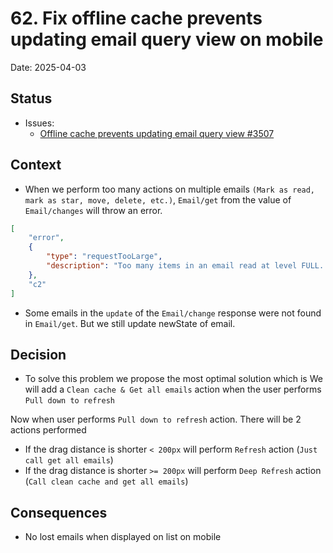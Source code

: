 # 62. Fix offline cache prevents updating email query view on mobile

Date: 2025-04-03

## Status

- Issues:
  - [Offline cache prevents updating email query view #3507](https://github.com/linagora/tmail-flutter/issues/3507)

## Context

- When we perform too many actions on multiple emails `(Mark as read, mark as star, move, delete, etc.)`, 
`Email/get` from the value of `Email/changes` will throw an error.

```json
[
    "error",
    {
        "type": "requestTooLarge",
        "description": "Too many items in an email read at level FULL. Got 183 items instead of maximum 100."
    },
    "c2"
]
```

- Some emails in the `update` of the `Email/change` response were not found in `Email/get`. But we still update newState of email.


## Decision

- To solve this problem we propose the most optimal solution which is
We will add a `Clean cache & Get all emails` action when the user performs `Pull down to refresh`

Now when user performs `Pull down to refresh` action. There will be 2 actions performed
- If the drag distance is shorter `< 200px` will perform `Refresh` action (`Just call get all emails`)
- If the drag distance is shorter `>= 200px` will perform `Deep Refresh` action (`Call clean cache and get all emails`)


## Consequences

- No lost emails when displayed on list on mobile
